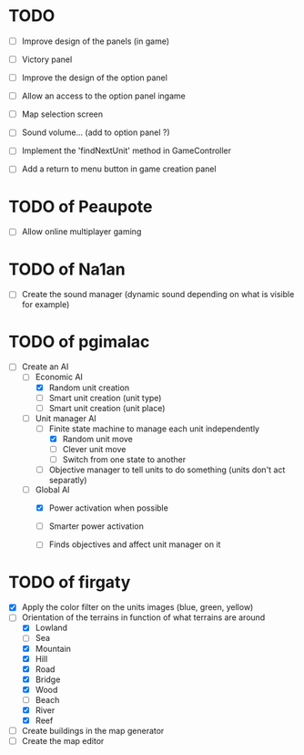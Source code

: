 TODO
====

- [ ] Improve design of the panels (in game)
- [ ] Victory panel
- [ ] Improve the design of the option panel
- [ ] Allow an access to the option panel ingame
- [ ] Map selection screen
- [ ] Sound volume... (add to option panel ?)
- [ ] Implement the 'findNextUnit' method in GameController
- [ ] Add a return to menu button in game creation panel


TODO of Peaupote
====

- [ ] Allow online multiplayer gaming


TODO of Na1an
====

- [ ] Create the sound manager (dynamic sound depending on what is visible for example)


TODO of pgimalac
====

- [ ] Create an AI
    - [ ] Economic AI
        - [x] Random unit creation
        - [ ] Smart unit creation (unit type)
        - [ ] Smart unit creation (unit place)
    - [ ] Unit manager AI
        - [ ] Finite state machine to manage each unit independently
            - [x] Random unit move
            - [ ] Clever unit move
            - [ ] Switch from one state to another
        - [ ] Objective manager to tell units to do something (units don't act separatly)
    - [ ] Global AI
        - [x] Power activation when possible
        - [ ] Smarter power activation
        - [ ] Finds objectives and affect unit manager on it


TODO of firgaty
====

- [x] Apply the color filter on the units images (blue, green, yellow)
- [ ] Orientation of the terrains in function of what terrains are around
    - [x] Lowland
    - [ ] Sea
    - [x] Mountain
    - [x] Hill
    - [x] Road
    - [x] Bridge
    - [x] Wood
    - [ ] Beach
    - [x] River
    - [x] Reef
- [ ] Create buildings in the map generator
- [ ] Create the map editor
